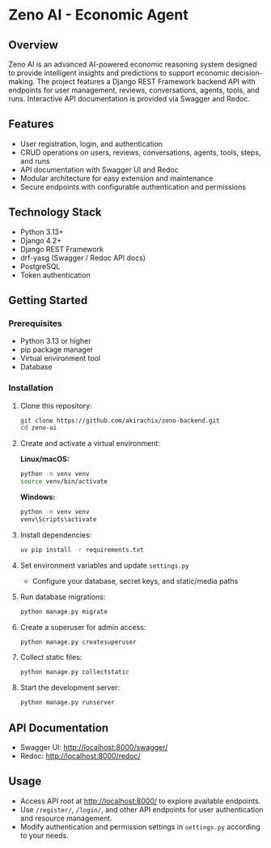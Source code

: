 # Zeno AI - Economic Agent

## Overview

Zeno AI is an advanced AI-powered economic reasoning system designed to provide intelligent insights and predictions to support economic decision-making. The project features a Django REST Framework backend API with endpoints for user management, reviews, conversations, agents, tools, and runs. Interactive API documentation is provided via Swagger and Redoc.

## Features

- User registration, login, and authentication
- CRUD operations on users, reviews, conversations, agents, tools, steps, and runs
- API documentation with Swagger UI and Redoc
- Modular architecture for easy extension and maintenance
- Secure endpoints with configurable authentication and permissions

## Technology Stack

- Python 3.13+
- Django 4.2+
- Django REST Framework
- drf-yasg (Swagger / Redoc API docs)
- PostgreSQL
- Token authentication

## Getting Started

### Prerequisites

- Python 3.13 or higher
- pip package manager
- Virtual environment tool
- Database

### Installation

1. Clone this repository:

   ```bash
   git clone https://github.com/akirachix/zeno-backend.git
   cd zeno-ai
   ```

2. Create and activate a virtual environment:

   **Linux/macOS:**

   ```bash
   python -m venv venv
   source venv/bin/activate
   ```

   **Windows:**

   ```cmd
   python -m venv venv
   venv\Scripts\activate
   ```

3. Install dependencies:

   ```bash
   uv pip install -r requirements.txt
   ```

4. Set environment variables and update `settings.py`

   - Configure your database, secret keys, and static/media paths

5. Run database migrations:

   ```bash
   python manage.py migrate
   ```

6. Create a superuser for admin access:

   ```bash
   python manage.py createsuperuser
   ```

7. Collect static files:

   ```bash
   python manage.py collectstatic
   ```

8. Start the development server:

   ```bash
   python manage.py runserver
   ```

## API Documentation

- Swagger UI: [http://localhost:8000/swagger/](http://localhost:8000/swagger/)
- Redoc: [http://localhost:8000/redoc/](http://localhost:8000/redoc/)

## Usage

- Access API root at [http://localhost:8000/](http://localhost:8000/) to explore available endpoints.
- Use `/register/`, `/login/`, and other API endpoints for user authentication and resource management.
- Modify authentication and permission settings in `settings.py` according to your needs.